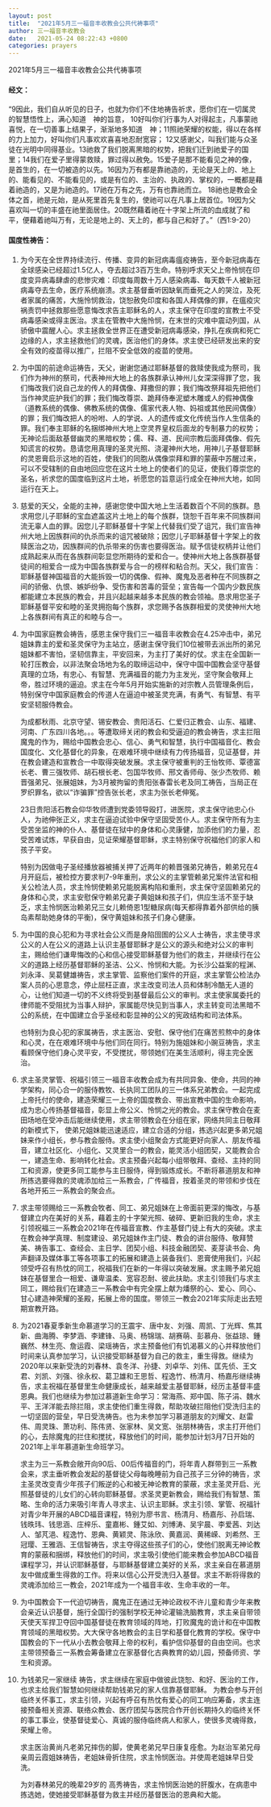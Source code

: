 ```yaml
---
layout: post
title:  "2021年5月三一福音丰收教会公共代祷事项"
author: 三一福音丰收教会
date:   2021-05-24 08:22:43 +0800
categories: prayers
---
```


2021年5月三一福音丰收教会公共代祷事项
#### 经文：
“9因此，我们自从听见的日子，也就为你们不住地祷告祈求，愿你们在一切属灵的智慧悟性上，满心知道　神的旨意，  10好叫你们行事为人对得起主，凡事蒙祂喜悦，在一切善事上结果子，渐渐地多知道　神；11照祂荣耀的权能，得以在各样的力上加力，好叫你们凡事欢欢喜喜地忍耐宽容； 12又感谢父，叫我们能与众圣徒在光明中同得基业。13祂救了我们脱离黑暗的权势，把我们迁到祂爱子的国里；14我们在爱子里得蒙救赎，罪过得以赦免。15爱子是那不能看见之神的像，是首生的，在一切被造的以先。16因为万有都是靠祂造的，无论是天上的、地上的、能看见的、不能看见的，或是有位的、主治的、执政的、掌权的，一概都是藉着祂造的，又是为祂造的。17祂在万有之先，万有也靠祂而立。 18祂也是教会全体之首，祂是元始，是从死里首先复生的，使祂可以在凡事上居首位。19因为父喜欢叫一切的丰盛在祂里面居住。20既然藉着祂在十字架上所流的血成就了和平，便藉着祂叫万有，无论是地上的、天上的，都与自己和好了。”（西1:9-20）
#### 国度性祷告：

1. 为今天在全世界持续流行、传播、变异的新冠病毒瘟疫祷告，至今新冠病毒在全球感染已经超过1.5亿人，夺去超过3百万生命。特别呼求天父上帝怜悯在印度变异病毒肆虐的悲惨灾难：印度每周数十万人感染病毒、每天数千人被新冠病毒夺去生命，医疗系统崩溃。求主基督垂听因缺氧而垂死之人的哭泣，及死者家属的痛苦，大施怜悯救治，饶恕赦免印度和各国人拜偶像的罪，在瘟疫灾祸责罚中拯救那些愿意悔改求告主耶稣名的人，求主保守在印度的宣教士不受病毒感染或得主医治。求主在管教中大施怜悯，在末世的灾难中震动列国，从骄傲中震醒人心。求主拯救全世界正在遭受新冠病毒感染，挣扎在疾病和死亡边缘的人，求主拯救他们的灵魂，医治他们的身体。求主使已经研发出来的安全有效的疫苗得以推广，拦阻不安全低效的疫苗的使用。

1. 为中国的前途命运祷告，天父，谢谢您通过耶稣基督的救赎使我成为祭司，我们作为神州的祭司，代表神州大地上的各族群承认神州儿女深深得罪了您，我们悔改我们说自己龙的传人的拜偶像、拜撒但的罪；我们悔改祭拜祖先把他们当作神灵庇护我们的罪；我们悔改尊崇、跪拜侍奉泥塑木雕或人的假神偶像（道教系统的偶像、佛教系统的偶像、儒家代表人物、妈祖或其他民间偶像）的罪；我们悔改把人的吩咐、人的学说、人的遗传或文化传统当作人生信条的罪。我们奉主耶稣的名捆绑神州大地上空灵界皇权后面龙的专制暴力的权势；无神论后面敌基督幽灵的黑暗权势；儒、释、道、民间宗教后面拜偶像、假先知谎言的权势。恳请您用真理的圣灵光照、浇灌神州大地，用神儿子基督耶稣的灵恩膏启示这地的百姓，使我们的同胞从偶像崇拜和罪的蒙蔽中苏醒过来，可以不受辖制的自由地回应您在这片土地上的使者们的见证，使我们尊崇您的圣名，祈求您的国度临到这片土地，祈愿您的旨意运行成全在神州大地，如同运行在天上。

1. 慈爱的天父，全能的主神，感谢您使中国大地上生活着数百个不同的族群。恳求用您儿子耶稣的宝血遮盖这片土地上的每个族群，饶恕千百年来不同族群间流无辜人血的罪。因您儿子耶稣基督十字架上代替我们受了诅咒，我们宣告神州大地上因族群间的仇杀而来的诅咒被破除；因您儿子耶稣基督十字架上的救赎医治之功，因族群间的仇杀带来的伤害也要得医治。赋予信徒权柄并让他们成熟起来从而在各族群间彰显您所期待的爱和合一。使神州大地上各族群基督徒间的相爱合一成为中国各族群爱与合一的榜样和粘合剂。天父，我们宣告：耶稣基督神国福音的大能拆毁一切的偶像、假神、魔鬼及恶者种在不同族群之间的骄傲、仇恨、嫉妒纷争、受伤害和苦毒的营垒；宣告每一个国内少数民族都能建立本民族的教会，并且兴起越来越多本民族的教会领袖。恳求用您圣子耶稣基督平安和睦的圣灵拥抱每个族群，求您赐予各族群相爱的灵使神州大地上各族群间有真正的和睦与合一。

1. 为中国家庭教会祷告，感恩主保守我们三一福音丰收教会在4.25冲击中，弟兄姐妹靠主的爱和圣灵保守为主站立，感谢主保守我们10位被带去派出所的弟兄姐妹都不害怕，坚韧信靠主，平安回来，为主打了美好的仗。求主在全国新一轮打压教会，以非法聚会场地为名的取缔运动中，保守中国中国教会坚守基督真理的立场，有忠心、有智慧、充满福音的能力为主发光，坚守聚会敬拜上帝，胜过环境的逼迫。求主在今年5月开始实施新的对宗教人员管理条例后，特别保守中国家庭教会的传道人在逼迫中被圣灵充满，有勇气、有智慧、有平安坚韧服侍教会。

   为成都秋雨、北京守望、锡安教会、贵阳活石、仁爱归正教会、山东、福建、河南、广东四川各地。。。等遭取缔关闭的教会和受逼迫的教会祷告，求主拦阻魔鬼的作为，赐给中国教会忠心、信心、勇气和智慧，执行中国福音化、教会国度化、文化基督化的异象，在艰难环境中继续有力传扬福音，见证基督，并在教会建造和宣教合一中取得突破发展。求主保守被重判的王怡牧师、覃德富长老、曹三强牧师、胡石根长老、包国华牧师、邢文香师母、张少杰牧师、赖晋强弟兄、张展姐妹，为3月被拘留的贵阳张春雷长老及同工祷告，当局正在罗织罪名，欲以“诈骗罪”控告张长老，求主为张长老伸冤。

   23日贵阳活石教会仰华牧师遭到党委领导殴打，进医院，求主保守祂忠心仆人，为祂伸张正义，求主在逼迫试验中保守坚固受苦仆人。求主保守所有为主受苦坐监的神的仆人、基督徒在狱中的身体和心灵康健，加添他们的力量，忍受苦难试炼，早获自由，见证荣耀基督耶稣，求主特别保守祝福他们的家人和孩子平安。

   特别为因做电子圣经播放器被捕关押了近两年的赖晋强弟兄祷告，赖弟兄在4月开庭后，被检控方要求判7-9年重刑，求公义的主掌管赖弟兄案件法官和相关公检法人员，求主怜悯使赖弟兄能脱离构陷和重刑，求主保守坚固赖弟兄的身体和心灵，求主安慰保守赖弟兄妻子黄姐妹和孩子们，供应生活不至于缺乏，求主怜悯医治赖弟兄三女儿赖倚恩1型糖尿病(每天都得靠着外部供给的胰岛素帮助她身体的平衡)，保守黄姐妹和孩子们身心健康。

1. 为中国的良心犯和为寻求社会公义而是身陷囹圄的公义人士祷告，求主使寻求公义的人在公义的道路上认识主基督耶稣才是公义的源头和绝对公义的审判主，赐给他们谦卑悔改的心和信心接受耶稣基督为他们的救主，并继续行在公义的道路上经历基督耶稣的圣洁、公义、怜悯和大能。为长沙公益案的程渊、刘永泽、吴葛健雄祷告，求主掌管、监察他们案件的开庭，求主掌管公检法办案人员的心思意念，停止屈枉正直，求主改变司法人员和体制冷酷无人道的心，让他们知道一切的不义终将受到基督最后公义的审判。求主使家属委托的律师能不受阻扰为当事人辩护，家属能尽快见到当事人，求主转变司法黑暗不公的系统，在中国建立合乎圣经和彰显神的公义的宪政结构和司法体系。

   也特别为良心犯的家属祷告，求主医治、安慰、保守他们在痛苦煎熬中的身体和心灵，在在艰难环境中与他们同在同行。特别为施姐妹和小豌豆祷告，求主看顾保守他们身心灵平安，不受搅扰，带领她们在美生活顺利，得主完全医治。

1. 求主圣灵掌管、祝福引领三一福音丰收教会成为有共同异象、使命，共同的神学架构，同心合一的服侍教牧、长执同工团队的三一体系兄弟教会。一起完成上帝托付的使命，建造荣耀三一上帝的国度教会、带出宣教中国的生命影响，成为忠心传扬基督福音，彰显上帝公义、怜悯之光的教会。求主保守教会在麦田场地在受冲击后能继续使用，求主带领教会在分组在家，网络共同主日敬拜的新模式下， 使弟兄姐妹能迅速适应，建立合适的分组，拣选兴起更多弟兄姐妹来作小组长，参与教会服侍。求主使小组聚会方式能更好向家人、朋友传福音，建立社区化、小组化、又灵里合一的教会，能灵活小组团契，又能教会合一，建造生命、影响转化社会。求主预备兴起每小组带敬拜、查经、主持的同工和资源，使更多同工能参与主日服侍，得到锻炼成长。不断将慕道朋友和神所拣选要得救的灵魂添加给三一系教会，广传福音，按着圣灵的带领和步伐在各地开拓三一系教会的聚会点。

1. 求主带领赐给三一系教会牧者、同工、弟兄姐妹在上帝面前更深的悔改，与基督建立内在美好的关系，藉着主的十字架光照、破碎、更新旧我的生命，求主引领祝福三一系教会2021年在传福音宣教、作主基督门徒上有大的突破。求主在教会神学真理、制度建设、弟兄姐妹作主门徒、教会的讲台服侍、敬拜赞美、祷告事工、查经会、主日学、团契小组、科技金融团契、麦芽读书会、角声翻译及媒体事工等各项事工的拓展和建造上装备我们、恩膏使用我们，兴起领受呼召有热忱的同工，祝福我们在新的一年得以突破发展。求主赐予弟兄姐妹在基督里合一相爱、谦卑温柔、宽容忍耐、彼此扶助。求主引领我们与求主同工，赐给我们在建造三一系教会中有完全摆上献为燔祭的心、爱心、同心、甘心建造神荣耀的圣殿，拓展上帝的国度。带领三一教会2021年实际走出去短期宣教开路。

1. 为2021春夏季新生命慕道学习的王震宇、唐中友、刘强、周凯、丁光辉、焦其新、曲海腾、李梦涵、李建锋、马奥、杨锦瑞、胡赛萌、彭慕舟、张益琼、鍾巍然、林生亮、詹运霞、梁瑶祷告，求主预备他们有饥渴慕义的心并释放他们时间来认真参加学习，认识接受耶稣基督为自己的救主，重生得救。继续为2020年以来新受洗的刘春林、袁冬洋、孙捷、刘卓华、刘伟、匡先侦、王文君、刘凯、刘强、徐永权、葛卫雄和王思哲、程逸竹、杨清月、杨嘉彤继续祷告，求主祝福在基督里生命健康成长，越来越爱主基督耶稣，经历主基督丰盛恩典。我们也继续为参加过慕道新生命学习：常海燕、郑中国、陈子涓、魏水平、王洋洋能去除拦阻，求主使他们重生得救，帮助攻破拦阻他们受洗归主的一切坚固的营垒，早日受洗祷告。也为未参加学习慕道朋友的刘耀文、赵雷伟、周灵珠、萧功利、陈伟贤、张家林、吴文宽、张朋林祷告，求主打开他们的心，去除魔鬼的拦住和搅扰，释放他们的时间，能参加计划3月7日开始的2021年上半年慕道新生命班学习。

   求主为三一系教会敞开向90后、00后传福音的门，将年青人群带到三一系教会来，求主垂听教会发起的基督徒父母每晚睡前为自己孩子三分钟的祷告，求主圣灵改变青少年孩子们叛逆的心和被无神论教育的蒙蔽，求主圣灵开启、光照基督徒的儿女们的心转向耶稣基督。求圣灵更新教会，赐给我们有智慧、策略、生命的活力来吸引年青人寻求主、认识主耶稣。求主引领、掌管、祝福针对青少年开展的ABCD福音课程，特别为廖书言、杨清月、杨嘉彤、孙启瑞、钱昳玮、钱思涵、庄梓乐、童嘉彬、鍾艾如、刘博涛、吴宇晨、李爱茜、刘达人、邹芃浥、程逸竹、恩典、黄颖灵、陈泳欣、黄嘉润、黄稀嵘、刘希然、王冠璎、王雅涵、王信智祷告，求主夺得这些孩子们的心，使他们脱离无神论教育的蒙蔽和捆绑，释放他们的时间，求主吸引使他们能来教会参加ABCD福音课程学习，并认识耶稣基督，与耶稣基督建立美好的关系，求主亲自在慕道朋友中做成重生得救的工作。将来以信心公开受洗归入基督。求主不断将得救的灵魂添加给三一教会，2021年成为一个福音丰收、生命丰收的一年。

1. 为中国教会下一代迫切祷告，魔鬼正在通过无神论政权不许儿童和青少年来教会亲近认识基督，施行全国行的强制学校无神论灌输洗脑教育，求主亲自带领天使天军捍卫夺回中国基督徒在教育领域的阵地，打败魔鬼的诡计和在中国教育领域的黑暗权势。大大保守各地教会的主日学和基督化教育的学校。保守中国教会的下一代从小去教会敬拜上帝的权利，看护信仰基督的自由空间。也求主带领预备三一系教会筹备建立在家基督化古典教育的幼儿园，预备师资、学生和资源。

1. 为钱弟兄一家继续 祷告，求主继续在家庭中做彼此饶恕、和好、医治的工作，也求主给我们智慧如何继续帮助钱弟兄的家人信靠基督耶稣。 为教会参与开创临终关怀事工，求主引领，兴起有呼召有热忱有爱心的同工响应筹备，求主连接预备相关资源、联络众教会、医疗团契与医院合作开创长期持久的临终关怀的事工事业，使基督徒爱心、真诚的服侍临终病人和家人，使很多灵魂得救，荣耀上帝。

   求主医治黄尚凡老弟兄摔伤的脚，使黄老弟兄早日康复痊愈。为赵治军弟兄母亲周云霞姐妹祷告，老姐妹骨折住院，求主怜悯医治。并使周老姐妹早日受洗。
   
   为刘春林弟兄的晚辈29岁的 高秀祷告，求主怜悯医治她的肝腹水，在病患中拣选她，使她接受耶稣基督为救主并经历基督医治的恩典和大能。
